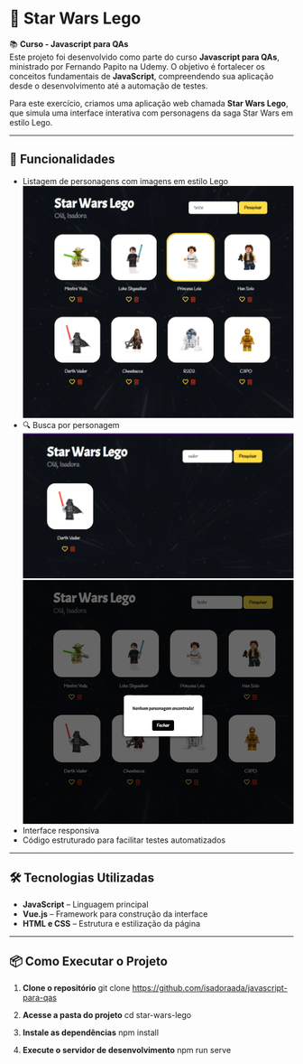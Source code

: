 # 🌌 Star Wars Lego

📚 **Curso - Javascript para QAs**  
Este projeto foi desenvolvido como parte do curso **Javascript para QAs**, ministrado por Fernando Papito na Udemy. O objetivo é fortalecer os conceitos fundamentais de **JavaScript**, compreendendo sua aplicação desde o desenvolvimento até a automação de testes.

Para este exercício, criamos uma aplicação web chamada **Star Wars Lego**, que simula uma interface interativa com personagens da saga Star Wars em estilo Lego.

---


## 🚀 Funcionalidades

- Listagem de personagens com imagens em estilo Lego
            ![Lista de personagens:](images/listaPersonagens.png)
- 🔍 Busca por personagem
            ![Busca por Darth Vader:](images/buscaPersonagem.png)
            ![Nenhum personagem encontrado:](images/nenhumEncontrado.png)
- Interface responsiva
- Código estruturado para facilitar testes automatizados

---

## 🛠️ Tecnologias Utilizadas

- **JavaScript** – Linguagem principal
- **Vue.js** – Framework para construção da interface
- **HTML e CSS** – Estrutura e estilização da página

---

## 📦 Como Executar o Projeto

1. **Clone o repositório**
git clone https://github.com/isadoraada/javascript-para-qas

2. **Acesse a pasta do projeto**
cd star-wars-lego

3. **Instale as dependências**
npm install

4. **Execute o servidor de desenvolvimento**
npm run serve